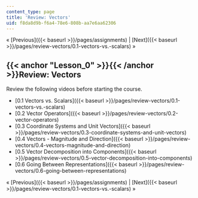 ```yaml
---
content_type: page
title: 'Review: Vectors'
uid: f8da8d9b-f6a4-78e6-808b-aa7e6aa62306
---
```


« [Previous]({{< baseurl >}}/pages/assignments) | [Next]({{< baseurl >}}/pages/review-vectors/0.1-vectors-vs.-scalars) »

{{< anchor "Lesson_0" >}}{{< /anchor >}}Review: Vectors
-------------------------------------------------------

Review the following videos before starting the course.

*   [0.1 Vectors vs. Scalars]({{< baseurl >}}/pages/review-vectors/0.1-vectors-vs.-scalars)
*   [0.2 Vector Operators]({{< baseurl >}}/pages/review-vectors/0.2-vector-operators)
*   [0.3 Coordinate Systems and Unit Vectors]({{< baseurl >}}/pages/review-vectors/0.3-coordinate-systems-and-unit-vectors)
*   [0.4 Vectors - Magnitude and Direction]({{< baseurl >}}/pages/review-vectors/0.4-vectors-magnitude-and-direction)
*   [0.5 Vector Decomposition into Components]({{< baseurl >}}/pages/review-vectors/0.5-vector-decomposition-into-components)
*   [0.6 Going Between Representations]({{< baseurl >}}/pages/review-vectors/0.6-going-between-representations)

« [Previous]({{< baseurl >}}/pages/assignments) | [Next]({{< baseurl >}}/pages/review-vectors/0.1-vectors-vs.-scalars) »